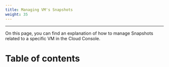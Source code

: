 ```yaml
---
title: Managing VM's Snapshots
weight: 35
---
```

___
On this page, you can find an explanation of how to manage Snapshots related to a specific VM in the Cloud Console.

# Table of contents